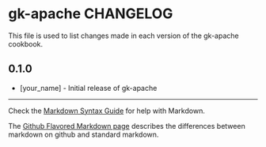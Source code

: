 gk-apache CHANGELOG
===================

This file is used to list changes made in each version of the gk-apache cookbook.

0.1.0
-----
- [your_name] - Initial release of gk-apache

- - -
Check the [Markdown Syntax Guide](http://daringfireball.net/projects/markdown/syntax) for help with Markdown.

The [Github Flavored Markdown page](http://github.github.com/github-flavored-markdown/) describes the differences between markdown on github and standard markdown.
